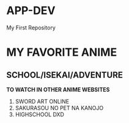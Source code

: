 # APP-DEV
My First Repository
# MY FAVORITE ANIME
## SCHOOL/ISEKAI/ADVENTURE

**TO WATCH IN OTHER ANIME WEBSITES**
1. SWORD ART ONLINE
2. SAKURASOU NO PET NA KANOJO
3. HIGHSCHOOL DXD
